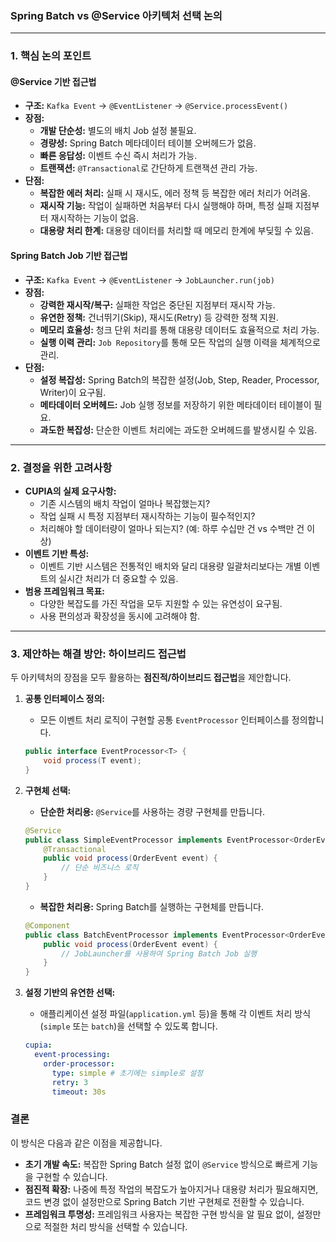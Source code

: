 ### **Spring Batch vs @Service 아키텍처 선택 논의**

-----

### **1. 핵심 논의 포인트**

#### **@Service 기반 접근법**

  * **구조:** `Kafka Event` → `@EventListener` → `@Service.processEvent()`
  * **장점:**
      * **개발 단순성:** 별도의 배치 Job 설정 불필요.
      * **경량성:** Spring Batch 메타데이터 테이블 오버헤드가 없음.
      * **빠른 응답성:** 이벤트 수신 즉시 처리가 가능.
      * **트랜잭션:** `@Transactional`로 간단하게 트랜잭션 관리 가능.
  * **단점:**
      * **복잡한 에러 처리:** 실패 시 재시도, 에러 정책 등 복잡한 에러 처리가 어려움.
      * **재시작 기능:** 작업이 실패하면 처음부터 다시 실행해야 하며, 특정 실패 지점부터 재시작하는 기능이 없음.
      * **대용량 처리 한계:** 대용량 데이터를 처리할 때 메모리 한계에 부딪힐 수 있음.

#### **Spring Batch Job 기반 접근법**

  * **구조:** `Kafka Event` → `@EventListener` → `JobLauncher.run(job)`
  * **장점:**
      * **강력한 재시작/복구:** 실패한 작업은 중단된 지점부터 재시작 가능.
      * **유연한 정책:** 건너뛰기(Skip), 재시도(Retry) 등 강력한 정책 지원.
      * **메모리 효율성:** 청크 단위 처리를 통해 대용량 데이터도 효율적으로 처리 가능.
      * **실행 이력 관리:** `Job Repository`를 통해 모든 작업의 실행 이력을 체계적으로 관리.
  * **단점:**
      * **설정 복잡성:** Spring Batch의 복잡한 설정(Job, Step, Reader, Processor, Writer)이 요구됨.
      * **메타데이터 오버헤드:** Job 실행 정보를 저장하기 위한 메타데이터 테이블이 필요.
      * **과도한 복잡성:** 단순한 이벤트 처리에는 과도한 오버헤드를 발생시킬 수 있음.

-----

### **2. 결정을 위한 고려사항**

  * **CUPIA의 실제 요구사항:**
      * 기존 시스템의 배치 작업이 얼마나 복잡했는지?
      * 작업 실패 시 특정 지점부터 재시작하는 기능이 필수적인지?
      * 처리해야 할 데이터량이 얼마나 되는지? (예: 하루 수십만 건 vs 수백만 건 이상)
  * **이벤트 기반 특성:**
      * 이벤트 기반 시스템은 전통적인 배치와 달리 대용량 일괄처리보다는 개별 이벤트의 실시간 처리가 더 중요할 수 있음.
  * **범용 프레임워크 목표:**
      * 다양한 복잡도를 가진 작업을 모두 지원할 수 있는 유연성이 요구됨.
      * 사용 편의성과 확장성을 동시에 고려해야 함.

-----

### **3. 제안하는 해결 방안: 하이브리드 접근법**

두 아키텍처의 장점을 모두 활용하는 **점진적/하이브리드 접근법**을 제안합니다.

1.  **공통 인터페이스 정의:**

      * 모든 이벤트 처리 로직이 구현할 공통 `EventProcessor` 인터페이스를 정의합니다.

    <!-- end list -->

    ```java
    public interface EventProcessor<T> {
        void process(T event);
    }
    ```

2.  **구현체 선택:**

      * **단순한 처리용:** `@Service`를 사용하는 경량 구현체를 만듭니다.

    <!-- end list -->

    ```java
    @Service
    public class SimpleEventProcessor implements EventProcessor<OrderEvent> {
        @Transactional
        public void process(OrderEvent event) {
            // 단순 비즈니스 로직
        }
    }
    ```

      * **복잡한 처리용:** Spring Batch를 실행하는 구현체를 만듭니다.

    <!-- end list -->

    ```java
    @Component
    public class BatchEventProcessor implements EventProcessor<OrderEvent> {
        public void process(OrderEvent event) {
            // JobLauncher를 사용하여 Spring Batch Job 실행
        }
    }
    ```

3.  **설정 기반의 유연한 선택:**

      * 애플리케이션 설정 파일(`application.yml` 등)을 통해 각 이벤트 처리 방식(`simple` 또는 `batch`)을 선택할 수 있도록 합니다.

    <!-- end list -->

    ```yaml
    cupia:
      event-processing:
        order-processor:
          type: simple # 초기에는 simple로 설정
          retry: 3
          timeout: 30s
    ```

### **결론**

이 방식은 다음과 같은 이점을 제공합니다.

  * **초기 개발 속도:** 복잡한 Spring Batch 설정 없이 `@Service` 방식으로 빠르게 기능을 구현할 수 있습니다.
  * **점진적 확장:** 나중에 특정 작업의 복잡도가 높아지거나 대용량 처리가 필요해지면, 코드 변경 없이 설정만으로 Spring Batch 기반 구현체로 전환할 수 있습니다.
  * **프레임워크 투명성:** 프레임워크 사용자는 복잡한 구현 방식을 알 필요 없이, 설정만으로 적절한 처리 방식을 선택할 수 있습니다.


